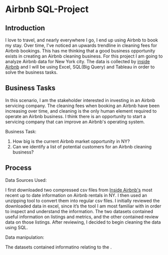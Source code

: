 # Airbnb SQL-Project

## Introduction
I love to travel, and nearly everywhere I go, I end up using Airbnb to book my stay. Over time, I've noticed an upwards trendline in cleaning fees for Airbnb bookings. This has me thinking that a good business opportunity exists in creating an Airbnb cleaning business.
For this project I am going to analyze Airbnb data for New York city. The data is collected by [inside Airbnb](insideairbnb.com) and I  will be using Excel, SQL(Big Query) and Tableau in order to solve the business tasks.



## Business Tasks
In this scenario, I am the stakeholder interested in investing in an Airbnb servicing company. 
The cleaning fees when booking an Airbnb have been increasing over time, and cleaning is the only human element required to operate an Airbnb business. I think there is an opportunity to start a servicing company that can improve an Airbnb's operating system. 

Business Task:
1. How big is the current Airbnb market opportunity in NY?
2. Can we identify a list of potential customers for an Airbnb cleaning business? 

## Process
Data Sources Used:

I first downloaded two compressed csv files from [Inside Airbnb's](insideairbnb.com) most recent up to date information on Airbnb rentals in NY. I then used an unzipping tool to convert them into regular csv files. I initially reviewed the downloaded data in excel, since it’s the tool I am most familiar with in order to inspect and understand the information. The two datasets contained useful information on listings and metrics, and the other contained review data on those listings. After reviewing, I decided to begin cleaning the data using SQL.

Data manipulation:

The datasets contained informatino relating to the .
